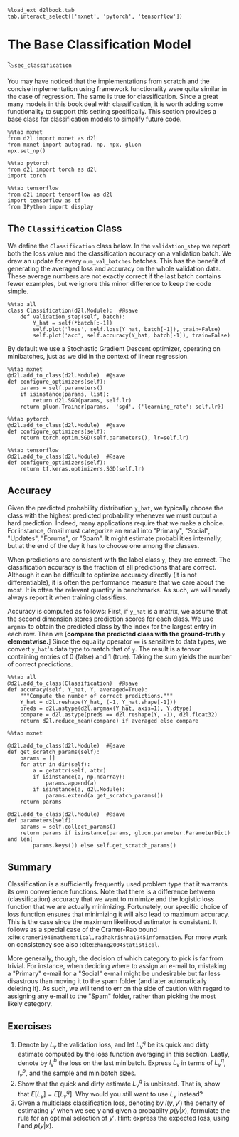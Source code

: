 ```{.python .input  n=1}
%load_ext d2lbook.tab
tab.interact_select(['mxnet', 'pytorch', 'tensorflow'])
```

# The Base Classification Model
:label:`sec_classification`

You may have noticed that the implementations from scratch and the concise implementation using framework functionality were quite similar in the case of regression. The same is true for classification. Since a great many models in this book deal with classification, it is worth adding some functionality to support this setting specifically. This section provides a base class for classification models to simplify future code.

```{.python .input}
%%tab mxnet
from d2l import mxnet as d2l
from mxnet import autograd, np, npx, gluon
npx.set_np()
```

```{.python .input}
%%tab pytorch
from d2l import torch as d2l
import torch
```

```{.python .input}
%%tab tensorflow
from d2l import tensorflow as d2l
import tensorflow as tf
from IPython import display
```

## The `Classification` Class

We define the `Classification` class below. In the `validation_step` we report both the loss value and the classification accuracy on a validation batch. We draw an update for every `num_val_batches` batches. This has the benefit of generating the averaged loss and accuracy on the whole validation data. These average numbers are not exactly correct if the last batch contains fewer examples, but we ignore this minor difference to keep the code simple.

```{.python .input}
%%tab all
class Classification(d2l.Module):  #@save
    def validation_step(self, batch):
        Y_hat = self(*batch[:-1])
        self.plot('loss', self.loss(Y_hat, batch[-1]), train=False)
        self.plot('acc', self.accuracy(Y_hat, batch[-1]), train=False)
```

By default we use a Stochastic Gradient Descent optimizer, operating on minibatches, just as we did in the context of linear regression.

```{.python .input}
%%tab mxnet
@d2l.add_to_class(d2l.Module)  #@save
def configure_optimizers(self):
    params = self.parameters()
    if isinstance(params, list):
        return d2l.SGD(params, self.lr)
    return gluon.Trainer(params,  'sgd', {'learning_rate': self.lr})
```

```{.python .input}
%%tab pytorch
@d2l.add_to_class(d2l.Module)  #@save
def configure_optimizers(self):
    return torch.optim.SGD(self.parameters(), lr=self.lr)
```

```{.python .input}
%%tab tensorflow
@d2l.add_to_class(d2l.Module)  #@save
def configure_optimizers(self):
    return tf.keras.optimizers.SGD(self.lr)
```

## Accuracy

Given the predicted probability distribution `y_hat`,
we typically choose the class with the highest predicted probability
whenever we must output a hard prediction.
Indeed, many applications require that we make a choice.
For instance, Gmail must categorize an email into "Primary", "Social", "Updates", "Forums", or "Spam".
It might estimate probabilities internally,
but at the end of the day it has to choose one among the classes.

When predictions are consistent with the label class `y`, they are correct.
The classification accuracy is the fraction of all predictions that are correct.
Although it can be difficult to optimize accuracy directly (it is not differentiable),
it is often the performance measure that we care about the most. It is often *the*
relevant quantity in benchmarks. As such, we will nearly always report it when training classifiers.

Accuracy is computed as follows:
First, if `y_hat` is a matrix,
we assume that the second dimension stores prediction scores for each class.
We use `argmax` to obtain the predicted class by the index for the largest entry in each row.
Then we [**compare the predicted class with the ground-truth `y` elementwise.**]
Since the equality operator `==` is sensitive to data types,
we convert `y_hat`'s data type to match that of `y`.
The result is a tensor containing entries of 0 (false) and 1 (true).
Taking the sum yields the number of correct predictions.

```{.python .input}
%%tab all
@d2l.add_to_class(Classification)  #@save
def accuracy(self, Y_hat, Y, averaged=True):
    """Compute the number of correct predictions."""
    Y_hat = d2l.reshape(Y_hat, (-1, Y_hat.shape[-1]))
    preds = d2l.astype(d2l.argmax(Y_hat, axis=1), Y.dtype)
    compare = d2l.astype(preds == d2l.reshape(Y, -1), d2l.float32)
    return d2l.reduce_mean(compare) if averaged else compare
```

```{.python .input}
%%tab mxnet

@d2l.add_to_class(d2l.Module)  #@save
def get_scratch_params(self):
    params = []
    for attr in dir(self):
        a = getattr(self, attr)
        if isinstance(a, np.ndarray):
            params.append(a)
        if isinstance(a, d2l.Module):
            params.extend(a.get_scratch_params())
    return params

@d2l.add_to_class(d2l.Module)  #@save
def parameters(self):
    params = self.collect_params()
    return params if isinstance(params, gluon.parameter.ParameterDict) and len(
        params.keys()) else self.get_scratch_params()
```

## Summary

Classification is a sufficiently frequently used problem type that it warrants its own convenience functions. Note that there is a difference between (classification) accuracy that we want to minimize and the logistic loss function that we are actually minimizing. Fortunately, our specific choice of loss function ensures that minimizing it will also lead to maximum accuracy. This is the case since the maximum likelihood estimator is consistent. It follows as a special case of the Cramer-Rao bound :cite:`cramer1946mathematical,radhakrishna1945information`. For more work on consistency see also :cite:`zhang2004statistical`.

More generally, though, the decision of which category to pick is far from trivial. For instance, when deciding where to assign an e-mail to, mistaking a "Primary" e-mail for a "Social" e-mail might be undesirable but far less disastrous than moving it to the spam folder (and later automatically deleting it). As such, we will tend to err on the side of caution with regard to assigning any e-mail to the "Spam" folder, rather than picking the most likely category.

## Exercises

1. Denote by $L_v$ the validation loss, and let $L_v^q$ be its quick and dirty estimate computed by the loss function averaging in this section. Lastly, denote by $l_v^b$ the loss on the last minibatch. Express $L_v$ in terms of $L_v^q$, $l_v^b$, and the sample and minibatch sizes.
1. Show that the quick and dirty estimate $L_v^q$ is unbiased. That is, show that $E[L_v] = E[L_v^q]$. Why would you still want to use $L_v$ instead?
1. Given a multiclass classification loss, denoting by $l(y,y')$ the penalty of estimating $y'$ when we see $y$ and given a probabilty $p(y|x)$, formulate the rule for an optimal selection of $y'$. Hint: express the expected loss, using $l$ and $p(y|x)$.
